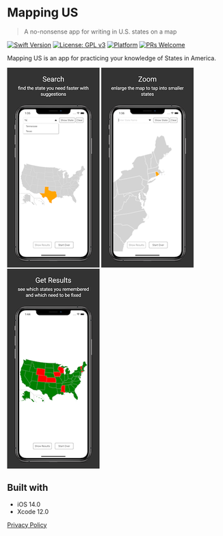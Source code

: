 # Mapping US
> A no-nonsense app for writing in U.S. states on a map

[![Swift Version][swift-image]][swift-url]
[![License: GPL v3](https://img.shields.io/badge/License-GPLv3-blue.svg)](https://www.gnu.org/licenses/gpl-3.0)
[![Platform](https://img.shields.io/cocoapods/p/LFAlertController.svg?style=flat)](http://cocoapods.org/pods/LFAlertController)
[![PRs Welcome](https://img.shields.io/badge/PRs-welcome-brightgreen.svg?style=flat-square)](http://makeapullrequest.com)

Mapping US is an app for practicing your knowledge of States in America. 

![](Screenshots/searchSS.png)
![](Screenshots/zoomSS.png)
![](Screenshots/resultsSS.png)

## Built with

- iOS 14.0
- Xcode 12.0

[Privacy Policy](privacyPolicy.html)

[swift-image]:https://img.shields.io/badge/swift-5.0-orange.svg
[swift-url]: https://swift.org/
